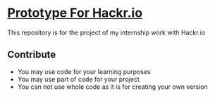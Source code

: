# [Prototype For Hackr.io](https://ritwik12.github.io/Prototype-For-Hackr.io/)

This repository is for the project of my internship work with Hackr.io

<h2>Contribute</h2>
  <ul>
  <li>You may use code for your learning purposes</li>
  <li>You may use part of  code for your project</li>
  <li>You can not  use whole code as it is for creating your own version</li>
      
